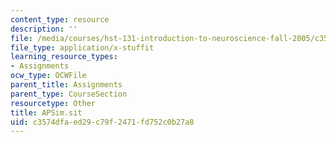 ```yaml
---
content_type: resource
description: ''
file: /media/courses/hst-131-introduction-to-neuroscience-fall-2005/c3574dfaed29c79f2471fd752c0b27a8_APSim.sit
file_type: application/x-stuffit
learning_resource_types:
- Assignments
ocw_type: OCWFile
parent_title: Assignments
parent_type: CourseSection
resourcetype: Other
title: APSim.sit
uid: c3574dfa-ed29-c79f-2471-fd752c0b27a8
---
```

